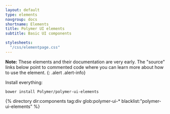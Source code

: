 ```yaml
---
layout: default
type: elements
navgroup: docs
shortname: Elements
title: Polymer UI elements
subtitle: Basic UI components

stylesheets:
  "/css/elementpage.css"
---
```


**Note:** These elements and their documentation are very early.
The "source" links below point to commented code where you can learn more about
how to use the element.
{: .alert .alert-info}

Install everything:

    bower install Polymer/polymer-ui-elements

<section class="element-list">
{% directory dir:components tag:div glob:polymer-ui-* blacklist:"polymer-ui-elements" %}
</section>
